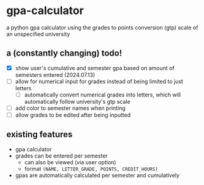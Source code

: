 # gpa-calculator

a python gpa calculator using the grades to points conversion (gtp) scale of an unspecified university

## a (constantly changing) todo!
- [x] show user's cumulative and semester gpa based on amount of semesters entered (2024.07.13)
- [ ] allow for numerical input for grades instead of being limited to just letters
   - [ ] automatically convert numerical grades into letters, which will automatically follow university's gtp scale
- [ ] add color to semester names when printing
- [ ] allow grades to be edited after being inputted

## existing features
* gpa calculator
* grades can be entered per semester
   * can also be viewed (via user option)
   * format `(NAME, LETTER_GRADE, POINTS, CREDIT_HOURS)`
* gpas are automatically calculated per semester and cumulatively